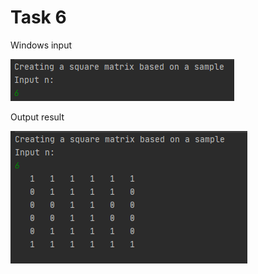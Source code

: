 Task 6
=====================

Windows input 

![](https://github.com/DzmitrySiarheyeu/Epam/blob/main/Second-chapter-of-the-course/Tasks.%20Array%20of%20arrays/Task%206/img/1.PNG)

Output result

![](https://github.com/DzmitrySiarheyeu/Epam/blob/main/Second-chapter-of-the-course/Tasks.%20Array%20of%20arrays/Task%206/img/2.PNG)
